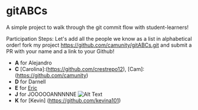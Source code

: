 # gitABCs
A simple project to walk through the git commit flow with student-learners!

Participation Steps: 
Let's add all the people we know as a list in alphabetical order!
fork my project https://github.com/camunity/gitABCs.git and submit a PR with your name and a link to your Github! 


* **A** for Alejandro
* **C** [Carolina]:(https://github.com/crestrepo12), [Cam]:(https://github.com/camunity)
* **D** for Darnell 
* **E** for [Eric](https://github.com/husheric)
* **J** for JOOOOOANNNNNE ![Alt Text](https://media.giphy.com/media/n9dkax2Z0eCTC/giphy.gif) 
* **K** for [Kevin] (https://github.com/kevina101)


